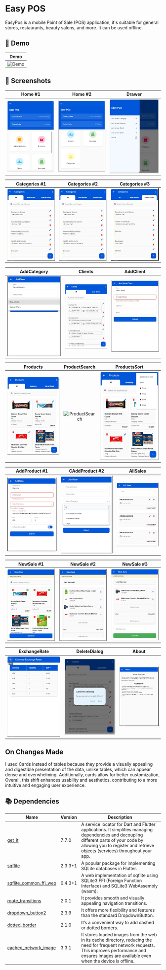 # Easy POS
EasyPos is a mobile Point of Sale (POS) application, it's suitable for general stores, restaurants, beauty salons, and more. It can be used offline.

## 📸 Demo

<!-- Variables -->
[demo]: assets/screenshots/demo.gif 'Demo'

<!-- Table -->

|      Demo       |
| :---------------: | 
| ![Demo][demo] |


## 📸 Screenshots

<!-- Variables -->
[home1]: assets/screenshots/home1.JPG 'Home #1'
[home2]: assets/screenshots/home2.JPG 'Home #2'
[drawer]: assets/screenshots/drawer.JPG 'Drawer'
[categories1]: assets/screenshots/categories1.JPG 'Categories #1'
[categories2]: assets/screenshots/categories2.JPG 'Categories #2'
[categories3]: assets/screenshots/categories3.JPG 'Categories #3'
[addcategory]: assets/screenshots/addcategory.JPG 'AddCategory'
[clients]: assets/screenshots/clients.JPG 'Clients'
[addclient]: assets/screenshots/addclient.JPG 'AddClient'
[products]: assets/screenshots/products.JPG 'Products'
[productsearch]: assets/screenshots/productssearch.JPG 'ProductSearch'
[productssort]: assets/screenshots/productssort.JPG 'ProductsSort'
[addproduct1]: assets/screenshots/addproduct1.JPG 'AddProduct #1'
[addproduct2]: assets/screenshots/addproduct2.JPG 'AddProduct #2'
[allsales]: assets/screenshots/allsales.JPG 'AllSales'
[newsale1]: assets/screenshots/newsale1.JPG 'NewSale #1'
[newsale2]: assets/screenshots/newsale2.JPG 'NewSale #2'
[newsale3]: assets/screenshots/newsale3.JPG 'NewSale #3'
[exchangerate]: assets/screenshots/exchangerate.JPG 'ExchangeRate'
[deletedialog]: assets/screenshots/deletedialog.JPG 'DeleteDialog'
[about]: assets/screenshots/about.JPG 'About'


<!-- Table -->

|      Home #1       |      Home #2      |      Drawer      |
| :---------------: | :-------------: | :---------------: |
| ![Home #1][home1] | ![Home #2][home2] | ![Drawer][drawer] |

|        Categories #1        |       Categories #2       |      Categories #3       |
| :---------------------: | :-----------------: | :---------------: |
| ![Categories #1][categories1] | ![Categories #2][categories1] | ![Categories #3][categories3] |

|      AddCategory       |      Clients       |      AddClient       |
| :---------------: | :---------------: | :---------------: |
| ![AddCategory][addcategory] | ![Clients][clients] | ![AddClient][addclient] |

|        Products        |       ProductSearch       |      ProductsSort      |
| :---------------------: | :-----------------: | :---------------: |
| ![Products][products] | ![ProductSearch][productsearch] | ![ProductsSort][productssort] |

|      AddProduct #1       |      CAddProduct #2       |      AllSales       |
| :---------------: | :---------------: | :---------------: |
| ![AddProduct #1][addproduct1] | ![AddProduct #2][addproduct2] | ![AllSales][allsales] |

|        NewSale #1        |       NewSale #2       |      NewSale #3      |
| :---------------------: | :-----------------: | :---------------: |
| ![NewSale #1][newsale1] | ![NewSale #2][newsale2] | ![NewSale #3][newsale3] |

|      ExchangeRate       |      DeleteDialog       |      About       |
| :---------------: | :---------------: | :---------------: |
| ![ExchangeRate][exchangerate] | ![DeleteDialog][deletedialog] | ![About][about] |


## On Changes Made
I used Cards instead of tables because they provide a visually appealing and digestible presentation of the data, unlike tables, which can appear dense and overwhelming. Additionally, cards allow for better customization, Overall, this shift enhances usability and aesthetics, contributing to a more intuitive and engaging user experience.

## 📚 Dependencies

| Name                                                                                  | Version       | Description                                                                                                                                                              |
| ------------------------------------------------------------------------------------- | ------------- | ------------------------------------------------------------------------------------------------------------------------------------------------------------------------ |
| [get_it](https://pub.dev/packages/get_it)                                             | 7.7.0         | A service locator for Dart and Flutter applications. It simplifies managing dependencies and decoupling different parts of your code by allowing you to register and retrieve objects (services) throughout your app. |
| [sqflite](https://pub.dev/packages/sqflite)                                                 | 2.3.3+1        |  A popular package for implementing SQLite databases in Flutter.                                                                                                                        |
| [sqflite_common_ffi_web](https://pub.dev/packages/sqflite_common_ffi)                                 | 0.4.3+1         | A web implementation of sqflite using SQLite3 FFI (Foreign Function Interface) and SQLite3 WebAssembly (wasm).                                                                                                                                |
| [route_transitions](https://pub.dev/packages/route_transitions)                                     | 2.0.1        | It provides smooth and visually appealing navigation transitions.                                                                                                                                 |
| [dropdown_button2](https://pub.dev/packages/dropdown_button2)               | 2.3.9 | It offers more flexibility and features than the standard DropdownButton.                                                                                              |
| [dotted_border](https://pub.dev/packages/dotted_border)                                             | 2.1.0       |  It’s a convenient way to add dashed or dotted borders.                                         |
| [cached_network_image](https://pub.dev/packages/cached_network_image)                                           | 3.3.1         | It stores loaded images from the web in its cache directory, reducing the need for frequent network requests. This improves performance and ensures images are available even when the device is offline.                                                                                                                           |
